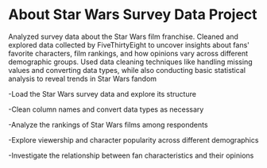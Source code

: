 # About Star Wars Survey Data Project

Analyzed survey data about the Star Wars film franchise. Cleaned and explored data collected by FiveThirtyEight to uncover insights about fans' favorite characters, film rankings, and how opinions vary across different demographic groups. Used data cleaning techniques like handling missing values and converting data types, while also conducting basic statistical analysis to reveal trends in Star Wars fandom

-Load the Star Wars survey data and explore its structure

-Clean column names and convert data types as necessary

-Analyze the rankings of Star Wars films among respondents

-Explore viewership and character popularity across different demographics

-Investigate the relationship between fan characteristics and their opinions
